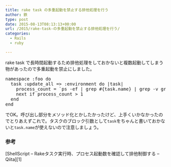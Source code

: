 ```yaml
---
title: rake task の多重起動を禁止する排他処理を行う
author: 鉄
type: post
date: 2015-08-13T08:13:13+00:00
url: /2015/rake-task-の多重起動を禁止する排他処理を行う/
categories:
  - Rails
  - ruby

---
```

rake task で長時間起動するため排他処理をしておかないと複数起動してしまう物があったので多重起動を禁止にしました。

<pre class="lang:ruby decode:true " >namespace :foo do
  task :update_all =&gt; :environment do |task|
    process_count = `ps -ef | grep #{task.name} | grep -v grep | wc -l`.to_i
    next if process_count &gt; 1
  end
end</pre>

でOK。呼び出し部分をメソッド化とかしたかったけど、上手くいかなかったのでとりあえずこれで。タスクのブロック引数として`task`をちゃんと書いておかないと`task.name`が使えないので注意しましょう。

### 参考

[ShellScript &#8211; Rakeタスク実行時、プロセス起動数を確認して排他制御する &#8211; Qiita][1]

